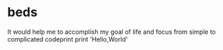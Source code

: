 # beds
It would help me to accomplish my goal of life and focus from simple to complicated codeprint 
print 'Hello,World'
